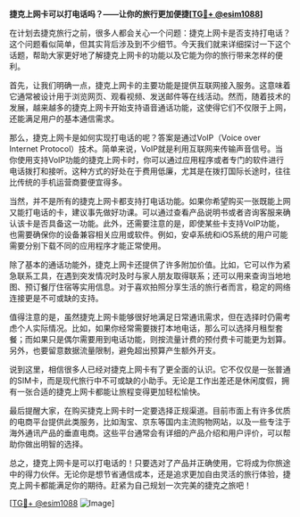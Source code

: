 **捷克上网卡可以打电话吗？——让你的旅行更加便捷[[TG💪+ @esim1088](https://t.me/s/esim1088)]**

在计划去捷克旅行之前，很多人都会关心一个问题：捷克上网卡是否支持打电话？这个问题看似简单，但其实背后涉及到不少细节。今天我们就来详细探讨一下这个话题，帮助大家更好地了解捷克上网卡的功能以及它能为你的旅行带来怎样的便利。

首先，让我们明确一点，捷克上网卡的主要功能是提供互联网接入服务。这意味着它通常被设计用于浏览网页、观看视频、发送邮件等在线活动。然而，随着技术的发展，越来越多的捷克上网卡开始支持语音通话功能，这使得它们不仅限于上网，还能满足用户的基本通信需求。

那么，捷克上网卡是如何实现打电话的呢？答案是通过VoIP（Voice over Internet Protocol）技术。简单来说，VoIP就是利用互联网来传输声音信号。当你使用支持VoIP功能的捷克上网卡时，你可以通过应用程序或者专门的软件进行电话拨打和接听。这种方式的好处在于费用低廉，尤其是在拨打国际长途时，往往比传统的手机运营商要便宜得多。

当然，并不是所有的捷克上网卡都支持打电话功能。如果你希望购买一张既能上网又能打电话的卡，建议事先做好功课。可以通过查看产品说明书或者咨询客服来确认该卡是否具备这一功能。此外，还需要注意的是，即使某些卡支持VoIP功能，也需要确保你的设备兼容相关应用或软件。例如，安卓系统和iOS系统的用户可能需要分别下载不同的应用程序才能正常使用。

除了基本的通话功能外，捷克上网卡还提供了许多附加价值。比如，它可以作为紧急联系工具，在遇到突发情况时及时与家人朋友取得联系；还可以用来查询当地地图、预订餐厅住宿等实用信息。对于喜欢拍照分享生活的旅行者而言，稳定的网络连接更是不可或缺的支持。

值得注意的是，虽然捷克上网卡能够很好地满足日常通讯需求，但在选择时仍需考虑个人实际情况。比如，如果你经常需要拨打本地电话，那么可以选择月租型套餐；而如果只是偶尔需要用到电话功能，则按流量计费的预付费卡可能更为划算。另外，也要留意数据流量限制，避免超出预算产生额外开支。

说到这里，相信很多人已经对捷克上网卡有了更全面的认识。它不仅仅是一张普通的SIM卡，而是现代旅行中不可或缺的小助手。无论是工作出差还是休闲度假，拥有一张合适的捷克上网卡都能让旅程变得更加轻松愉快。

最后提醒大家，在购买捷克上网卡时一定要选择正规渠道。目前市面上有许多优质的电商平台提供此类服务，比如淘宝、京东等国内主流购物网站，以及一些专注于海外通讯产品的垂直电商。这些平台通常会有详细的产品介绍和用户评价，可以帮助你做出明智的选择。

总之，捷克上网卡是可以打电话的！只要选对了产品并正确使用，它将成为你旅途中的得力伙伴。无论你是想节省通信成本，还是追求更加自由灵活的旅行体验，捷克上网卡都能满足你的期待。赶紧为自己规划一次完美的捷克之旅吧！

[[TG💪+ @esim1088](https://t.me/s/esim1088) ![Image](https://i.postimg.cc/4NQfJmqS/Snipaste-2025-05-13-00-14-12.png)]